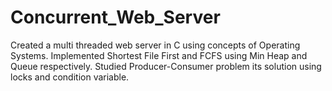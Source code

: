 # Concurrent_Web_Server
Created a multi threaded web server in C using concepts of Operating Systems. Implemented Shortest File First and FCFS using Min Heap and Queue respectively. Studied Producer-Consumer problem its solution using locks and condition variable.
